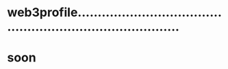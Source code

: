 # web3profile...............................................................................
# soon
